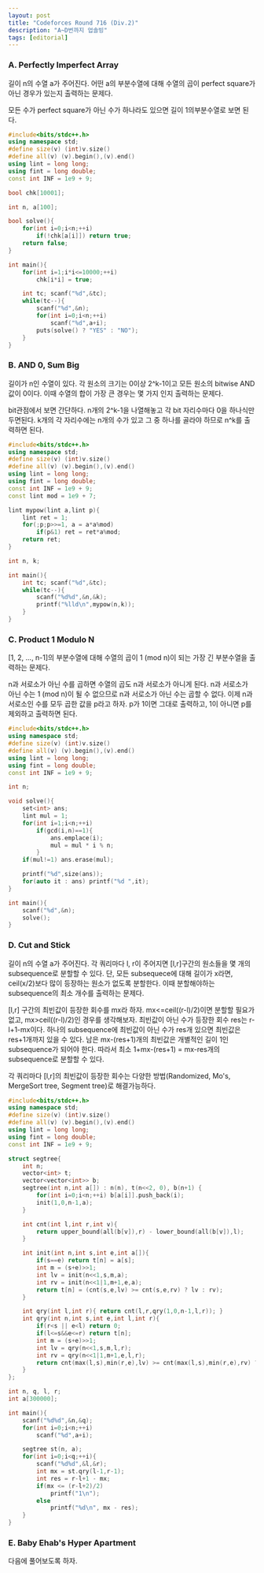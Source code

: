 ```yaml
---
layout: post
title: "Codeforces Round 716 (Div.2)"
description: "A~D번까지 업솔빙"
tags: [editorial]
---
```


### A. Perfectly Imperfect Array

길이 n의 수열 a가 주어진다. 어떤 a의 부분수열에 대해 수열의 곱이 perfect square가 아닌 경우가 있는지 출력하는 문제다.

모든 수가 perfect square가 아닌 수가 하나라도 있으면 길이 1의부분수열로 보면 된다.

```cpp
#include<bits/stdc++.h>
using namespace std;
#define size(v) (int)v.size()
#define all(v) (v).begin(),(v).end()
using lint = long long;
using fint = long double;
const int INF = 1e9 + 9;

bool chk[10001];

int n, a[100];

bool solve(){
    for(int i=0;i<n;++i)
        if(!chk[a[i]]) return true;
    return false;
}

int main(){
    for(int i=1;i*i<=10000;++i)
        chk[i*i] = true;

    int tc; scanf("%d",&tc);
    while(tc--){
        scanf("%d",&n);
        for(int i=0;i<n;++i)
            scanf("%d",a+i);
        puts(solve() ? "YES" : "NO");
    }
}
```

### B. AND 0, Sum Big

길이가 n인 수열이 있다. 각 원소의 크기는 0이상 2^k-1이고 모든 원소의 bitwise AND값이 0이다. 이때 수열의 합이 가장 큰 경우는 몇 가지 인지 출력하는 문제다.

bit관점에서 보면 간단하다. n개의 2^k-1을 나열해놓고 각 bit 자리수마다 0을 하나식만 두면된다. k개의 각 자리수에는 n개의 수가 있고 그 중 하나를 골라야 하므로 n^k를 출력하면 된다.

```cpp
#include<bits/stdc++.h>
using namespace std;
#define size(v) (int)v.size()
#define all(v) (v).begin(),(v).end()
using lint = long long;
using fint = long double;
const int INF = 1e9 + 9;
const lint mod = 1e9 + 7;

lint mypow(lint a,lint p){
    lint ret = 1;
    for(;p;p>>=1, a = a*a%mod)
        if(p&1) ret = ret*a%mod;
    return ret;
}

int n, k;

int main(){
    int tc; scanf("%d",&tc);
    while(tc--){
        scanf("%d%d",&n,&k);
        printf("%lld\n",mypow(n,k));
    }
}
```

### C. Product 1 Modulo N

[1, 2, ..., n-1]의 부분수열에 대해 수열의 곱이 1 (mod n)이 되는 가장 긴 부분수열을 출력하는 문제다.

n과 서로소가 아닌 수를 곱하면 수열의 곱도 n과 서로소가 아니게 된다. n과 서로소가 아닌 수는 1 (mod n)이 될 수 없으므로 n과 서로소가 아닌 수는 곱할 수 없다. 이제 n과 서로소인 수를 모두 곱한 값을 p라고 하자. p가 1이면 그대로 출력하고, 1이 아니면 p를 제외하고 출력하면 된다.

```cpp
#include<bits/stdc++.h>
using namespace std;
#define size(v) (int)v.size()
#define all(v) (v).begin(),(v).end()
using lint = long long;
using fint = long double;
const int INF = 1e9 + 9;

int n;

void solve(){
    set<int> ans;
    lint mul = 1;
    for(int i=1;i<n;++i)
        if(gcd(i,n)==1){
            ans.emplace(i);
            mul = mul * i % n;
        }
    if(mul!=1) ans.erase(mul);

    printf("%d",size(ans));
    for(auto it : ans) printf("%d ",it);
}

int main(){
    scanf("%d",&n);
    solve();
}
```

### D. Cut and Stick

길이 n의 수열 a가 주어진다. 각 쿼리마다 l, r이 주어지면 [l,r]구간의 원소들을 몇 개의 subsequence로 분할할 수 있다. 단, 모든 subsequece에 대해 길이가 x라면, ceil(x/2)보다 많이 등장하는 원소가 없도록 분할한다. 이때 분할해야하는 subsequence의 최소 개수를 출력하는 문제다.

[l,r] 구간의 최빈값이 등장한 회수를 mx라 하자. mx<=ceil((r-l)/2)이면 분할할 필요가 없고, mx>ceil((r-l)/2)인 경우를 생각해보자. 최빈값이 아닌 수가 등장한 회수 res는 r-l+1-mx이다. 하나의 subsequence에 최빈값이 아닌 수가 res개 있으면 최빈값은 res+1개까지 있을 수 있다. 남은 mx-(res+1)개의 최빈값은 개별적인 길이 1인 subsequence가 되어야 한다. 따라서 최소 1+mx-(res+1) = mx-res개의 subsequence로 분할할 수 있다.

각 쿼리마다 [l,r]의 최빈값이 등장한 회수는 다양한 방법(Randomized, Mo's, MergeSort tree, Segment tree)로 해결가능하다.

```cpp
#include<bits/stdc++.h>
using namespace std;
#define size(v) (int)v.size()
#define all(v) (v).begin(),(v).end()
using lint = long long;
using fint = long double;
const int INF = 1e9 + 9;

struct segtree{
    int n;
    vector<int> t;
    vector<vector<int>> b;
    segtree(int n,int a[]) : n(n), t(n<<2, 0), b(n+1) {
        for(int i=0;i<n;++i) b[a[i]].push_back(i);
        init(1,0,n-1,a);
    }

    int cnt(int l,int r,int v){
        return upper_bound(all(b[v]),r) - lower_bound(all(b[v]),l);
    }

    int init(int n,int s,int e,int a[]){
        if(s==e) return t[n] = a[s];
        int m = (s+e)>>1;
        int lv = init(n<<1,s,m,a);
        int rv = init(n<<1|1,m+1,e,a);
        return t[n] = (cnt(s,e,lv) >= cnt(s,e,rv) ? lv : rv);
    }

    int qry(int l,int r){ return cnt(l,r,qry(1,0,n-1,l,r)); }
    int qry(int n,int s,int e,int l,int r){
        if(r<s || e<l) return 0;
        if(l<=s&&e<=r) return t[n];
        int m = (s+e)>>1;
        int lv = qry(n<<1,s,m,l,r);
        int rv = qry(n<<1|1,m+1,e,l,r);
        return cnt(max(l,s),min(r,e),lv) >= cnt(max(l,s),min(r,e),rv) ? lv : rv;
    }
};

int n, q, l, r;
int a[300000];

int main(){
    scanf("%d%d",&n,&q);
    for(int i=0;i<n;++i)
        scanf("%d",a+i);

    segtree st(n, a);
    for(int i=0;i<q;++i){
        scanf("%d%d",&l,&r);
        int mx = st.qry(l-1,r-1);
        int res = r-l+1 - mx;
        if(mx <= (r-l+2)/2)
            printf("1\n");
        else
            printf("%d\n", mx - res);
    }
}
```

### E. Baby Ehab's Hyper Apartment

다음에 풀어보도록 하자.
